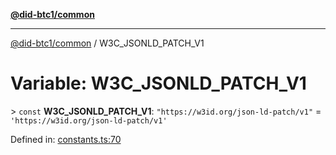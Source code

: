 [**@did-btc1/common**](../README.md)

***

[@did-btc1/common](../globals.md) / W3C\_JSONLD\_PATCH\_V1

# Variable: W3C\_JSONLD\_PATCH\_V1

&gt; `const` **W3C\_JSONLD\_PATCH\_V1**: `"https://w3id.org/json-ld-patch/v1"` = `'https://w3id.org/json-ld-patch/v1'`

Defined in: [constants.ts:70](https://github.com/dcdpr/did-btc1-js/blob/4ab6f9915d95beed9bc633644c9db1539395f512/packages/common/src/constants.ts#L70)
